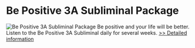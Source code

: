 # Be Positive 3A Subliminal Package
![Be Positive 3A Subliminal Package](https://mycommerce.akamaized.net/api/pimages/P300896006/BIG/300896006.JPG)
Be positive and your life will be better. Listen to the Be Positive 3A Subliminal daily for several weeks.
[>> Detailed information](https://secure.shareit.com/shareit/product.html?productid=300896006&affiliateid=200057808)